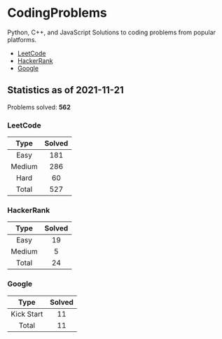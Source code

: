 # CodingProblems

Python, C++, and JavaScript Solutions to coding problems from popular platforms.

- [LeetCode](LeetCode/ "LeetCode")
- [HackerRank](HackerRank/ "HackerRank")
- [Google](Google/ "Google's Coding Competitions")

## Statistics as of 2021-11-21

Problems solved: **562**

### LeetCode

|  Type  | Solved |
| :----: | :----: |
|  Easy  |  181   |
| Medium |  286   |
|  Hard  |   60   |
| Total  |  527   |

### HackerRank

|  Type  | Solved |
| :----: | :----: |
|  Easy  |   19   |
| Medium |   5    |
| Total  |   24   |

### Google

|    Type    | Solved |
| :--------: | :----: |
| Kick Start |   11   |
|   Total    |   11   |
